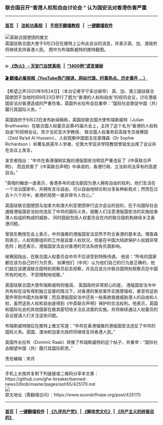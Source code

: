 ### 联合国召开“香港人权和自由讨论会 ” 认为国安法对香港伤害严重
------------------------

#### [首页](https://github.com/gfw-breaker/banned-news3/blob/master/README.md) &nbsp;&nbsp;|&nbsp;&nbsp; [法轮功真相](https://github.com/begood0513/basic/blob/master/README.md)  &nbsp;&nbsp;|&nbsp;&nbsp; [手把手翻墙教程](https://github.com/gfw-breaker/guides/wiki)  &nbsp;&nbsp;|&nbsp;&nbsp; [一键翻墙软件](https://github.com/gfw-breaker/nogfw/blob/master/README.md)  



<div><img alt="英联合国使团的推文" src="https://img.soundofhope.org/2020-09/1600923135669.jpg"/>
<br/><figcaption class="caption">
 英国驻联合国大使于9月23日在推特上公布此会议的消息，并表示英、加、澳政府将继续支持香港人民。 图中为布瑞斯威特的推特截图。
</figcaption></div><hr/>

#### 💥 [《伪火》 - 天安门自焚真相 ](http://158.247.195.190:10000/videos/blog/weihuo.html)&nbsp; |&nbsp; [“1400例”谎言揭秘  ](http://158.247.195.190:10000/videos/blog/jiexi1400.html)

#### [ 🎬  翻墙必看视频（YouTube热门频道、网站代理、时事热点、历史事件 ...）](https://github.com/gfw-breaker/links/blob/master/banned.md)

<div><div class="Content__Wrapper sc-1bvya0-0 grZQxZ">
 <p class="meta-top">
  <span class="meta">
   【希望之声2020年9月24日】（本台记者宇宁采访报导）
  </span>
  英、加、澳三国驻联合国使团于当地时间9月23日举行了题为“香港的人权和自由”的视讯会议，讨论港版国安法对香港造成的严重伤害。英国外长拉布会后重申：”国际社会敦促中国（共）履行其国际义务。“
 </p>
 <p>
  英国政府于9月23日发布新闻稿称，英国驻联合国大使布瑞斯威特（Julian Braithwaite）在联合国人权委员会第45届大会上，主持了这个名为“香港的人权和自由”的视频会议。宾夕法尼亚大学教授、 联合国人权事务前高级专员侯赛因（Zeid Ra’ad Al Hussein）、人权观察中国部主任查理森（Dr Sophie Richardson ）和著名旅英华人学者、伦敦大学亚非学院教授曾锐生出席了会议并在会议上发言。
 </p>
 <div class="AD_Embed__Wrap-sc-1xslmin-0 igMuqX module desktop">
  <div>
  </div>
 </div>
 <p>
  发言者指出：“中共在香港强制实施的港版国安法明显严重违反了《中英联合声明》， 而且损害了《中英联合声明》中承诺的，香港行政、立法和司法享有的高度自治。”
 </p>
 <p>
  “英相约翰逊一直表示，香港多年的成功是因为港人拥有自由的权利，他们生活在一个法治国家中，并拥有言论自由，可以自由地辩论和分享各种新观点；然而在过去十六个月中，香港的局势一直非常令人忧心。”
 </p>
 <p>
  英国驻联合国使团与加拿大和澳大利亚使团举行这次会议的目的，在于向国际社会通报港版国安法如何违反了中共的国际义务，提醒人们注意港版国安法的实施给香港人权组织构成的威胁， 同时鼓励包括人权委员会在内的联合国机构继续关注香港问题。
 </p>
 <p>
  曾锐生教授在会上表示，中共强推的港版国安法显然不符合香港的基本法。理查森则表示，人权观察组织的工作是监督人权状况，但是在中国大陆欲保护人权就非常危险；她还表示，港版国安法会对香港的司法系统有负面影响。
 </p>
 <p>
  侯赛因指出，在联合国人权委员会中共不应该受到特殊待遇。 他说：“所有的国家都应该为自己的行为负责。 如果他们（中共）认为他们自己的行为是正确的，他们就应该邀请联合国特别观察员前去视察，并且应该允许联合国特别观察员在中国所有的地方、不受限制地视察。”
 </p>
 <p>
  英国驻联合国大使布瑞斯威特则强调， 英国政府非常担心的是， 港版国安法令中共有权在没有得到独立监督的情况下，对香港的某些案件实施管辖权，甚至将这些案件带到中国大陆审理；而且港版国安法中还有一些条款直接威胁港人的自由和人权，虽然这些人权和自由是得到《中英联合声明》保护的合法权利。他表示，英国和国际社会的其他国家在极其密切地关注此法案的实施，并将继续通过人权委员的会议提请人们关注这些问题。
 </p>
 <p>
  布瑞斯威特随后在推特上推文写道：“中共在香港强推的港版国安法违反了中共的国际义务。英国、澳洲和加拿大政府将继续支持香港人民。”
 </p>
 <p>
  英国外长拉布（Dominic Raab）转推了布瑞斯威特的这个帖子，并重申：“国际社会期望中国（共）履行其国际职责。”
 </p>
 <p class="meta-btm">
  责任编辑：宋月
 </p>
</div>
</div>
<hr/>
手机上长按并复制下列链接或二维码分享本文章：<br/>
https://github.com/gfw-breaker/banned-news3/blob/master/pages/soh55/425170.md <br/>
<a href='https://github.com/gfw-breaker/banned-news3/blob/master/pages/soh55/425170.md'><img src='https://github.com/gfw-breaker/banned-news3/blob/master/pages/soh55/425170.md.png'/></a> <br/>
原文地址（需翻墙访问）：https://www.soundofhope.org/post/425170


------------------------
#### [首页](https://github.com/gfw-breaker/banned-news3/blob/master/README.md) &nbsp;|&nbsp; [一键翻墙软件](https://github.com/gfw-breaker/nogfw/blob/master/README.md) &nbsp;| [《九评共产党》](https://github.com/gfw-breaker/9ping.md/blob/master/README.md#九评之一评共产党是什么) | [《解体党文化》](https://github.com/gfw-breaker/jtdwh.md/blob/master/README.md) | [《共产主义的终极目的》](https://github.com/gfw-breaker/gczydzjmd.md/blob/master/README.md)


<img src='http://gfw-breaker.win/banned-news3/pages/soh55/425170.md' width='0px' height='0px'/>